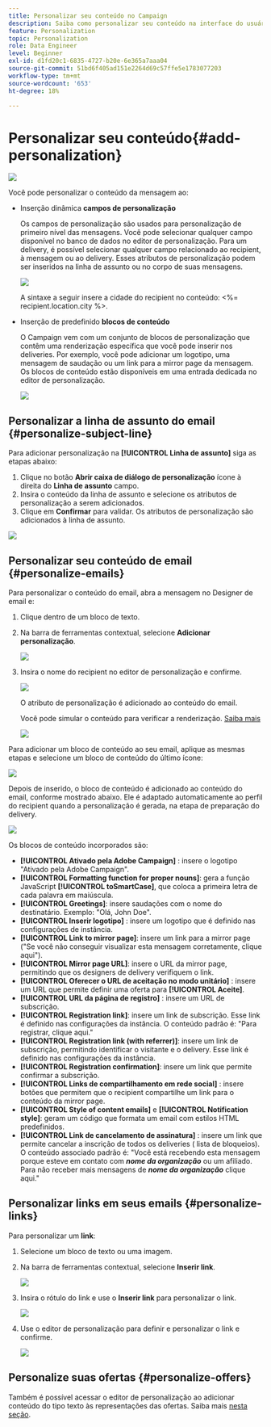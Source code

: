 ```yaml
---
title: Personalizar seu conteúdo no Campaign
description: Saiba como personalizar seu conteúdo na interface do usuário da Web do Adobe Campaign
feature: Personalization
topic: Personalization
role: Data Engineer
level: Beginner
exl-id: d1fd20c1-6835-4727-b20e-6e365a7aaa04
source-git-commit: 51bd6f405ad151e2264d69c57ffe5e1783077203
workflow-type: tm+mt
source-wordcount: '653'
ht-degree: 18%

---
```


# Personalizar seu conteúdo{#add-personalization}

![](../assets/do-not-localize/badge.png)

Você pode personalizar o conteúdo da mensagem ao:

* Inserção dinâmica **campos de personalização**

   Os campos de personalização são usados para personalização de primeiro nível das mensagens. Você pode selecionar qualquer campo disponível no banco de dados no editor de personalização. Para um delivery, é possível selecionar qualquer campo relacionado ao recipient, à mensagem ou ao delivery. Esses atributos de personalização podem ser inseridos na linha de assunto ou no corpo de suas mensagens.

   ![](assets/perso-subject-line.png)

   A sintaxe a seguir insere a cidade do recipient no conteúdo: &lt;%= recipient.location.city %>.

* Inserção de predefinido **blocos de conteúdo**

   O Campaign vem com um conjunto de blocos de personalização que contêm uma renderização específica que você pode inserir nos deliveries. Por exemplo, você pode adicionar um logotipo, uma mensagem de saudação ou um link para a mirror page da mensagem. Os blocos de conteúdo estão disponíveis em uma entrada dedicada no editor de personalização.

   ![](assets/perso-content-blocks.png)
<!--
* Create **conditional content**

    Configure conditional content to add dynamic personalization based on the recipient’s profile for example. Text blocks and/or images are inserted when a particular condition is true.
-->

## Personalizar a linha de assunto do email {#personalize-subject-line}

Para adicionar personalização na **[!UICONTROL Linha de assunto]** siga as etapas abaixo:

1. Clique no botão **Abrir caixa de diálogo de personalização** ícone à direita do **Linha de assunto** campo.
1. Insira o conteúdo da linha de assunto e selecione os atributos de personalização a serem adicionados.
1. Clique em **Confirmar** para validar. Os atributos de personalização são adicionados à linha de assunto.

![](assets/perso-subject.png)

## Personalizar seu conteúdo de email {#personalize-emails}

Para personalizar o conteúdo do email, abra a mensagem no Designer de email e:

1. Clique dentro de um bloco de texto.
1. Na barra de ferramentas contextual, selecione **Adicionar personalização**.

   ![](assets/perso-add-to-content.png)

1. Insira o nome do recipient no editor de personalização e confirme.

   ![](assets/perso-add-name.png)

   O atributo de personalização é adicionado ao conteúdo do email.

   Você pode simular o conteúdo para verificar a renderização. [Saiba mais](../preview-test/preview-content.md)

   ![](assets/perso-rendering.png)

Para adicionar um bloco de conteúdo ao seu email, aplique as mesmas etapas e selecione um bloco de conteúdo do último ícone:

![](assets/perso-insert-block.png)

Depois de inserido, o bloco de conteúdo é adicionado ao conteúdo do email, conforme mostrado abaixo. Ele é adaptado automaticamente ao perfil do recipient quando a personalização é gerada, na etapa de preparação do delivery.

![](assets/perso-content-block-in-email.png)


Os blocos de conteúdo incorporados são:
* **[!UICONTROL Ativado pela Adobe Campaign]** : insere o logotipo &quot;Ativado pela Adobe Campaign&quot;.
* **[!UICONTROL Formatting function for proper nouns]**: gera a função JavaScript **[!UICONTROL toSmartCase]**, que coloca a primeira letra de cada palavra em maiúscula.
* **[!UICONTROL Greetings]**: insere saudações com o nome do destinatário. Exemplo: &quot;Olá, John Doe&quot;.
* **[!UICONTROL Inserir logotipo]** : insere um logotipo que é definido nas configurações de instância.
* **[!UICONTROL Link to mirror page]**: insere um link para a mirror page (&quot;Se você não conseguir visualizar esta mensagem corretamente, clique aqui&quot;).
* **[!UICONTROL Mirror page URL]**: insere o URL da mirror page, permitindo que os designers de delivery verifiquem o link.
* **[!UICONTROL Oferecer o URL de aceitação no modo unitário]** : insere um URL que permite definir uma oferta para **[!UICONTROL Aceite]**.
* **[!UICONTROL URL da página de registro]** : insere um URL de subscrição.
* **[!UICONTROL Registration link]**: insere um link de subscrição. Esse link é definido nas configurações da instância. O conteúdo padrão é: &quot;Para registrar, clique aqui.&quot;
* **[!UICONTROL Registration link (with referrer)]**: insere um link de subscrição, permitindo identificar o visitante e o delivery. Esse link é definido nas configurações da instância.
* **[!UICONTROL Registration confirmation]**: insere um link que permite confirmar a subscrição.
* **[!UICONTROL Links de compartilhamento em rede social]** : insere botões que permitem que o recipient compartilhe um link para o conteúdo da mirror page.
* **[!UICONTROL Style of content emails]** e **[!UICONTROL Notification style]**: geram um código que formata um email com estilos HTML predefinidos.
* **[!UICONTROL Link de cancelamento de assinatura]** : insere um link que permite cancelar a inscrição de todos os deliveries ( lista de bloqueios). O conteúdo associado padrão é: &quot;Você está recebendo esta mensagem porque esteve em contato com ***nome da organização*** ou um afiliado. Para não receber mais mensagens de ***nome da organização*** clique aqui.&quot;


## Personalizar links em seus emails {#personalize-links}

Para personalizar um **link**:

1. Selecione um bloco de texto ou uma imagem.
1. Na barra de ferramentas contextual, selecione **Inserir link**.

   ![](assets/perso-link.png)

1. Insira o rótulo do link e use o **Inserir link** para personalizar o link.

   ![](assets/perso-link-insert-icon.png)

1. Use o editor de personalização para definir e personalizar o link e confirme.

   ![](assets/perso-link-edit.png)


## Personalize suas ofertas {#personalize-offers}

Também é possível acessar o editor de personalização ao adicionar conteúdo do tipo texto às representações das ofertas. Saiba mais [nesta seção](../content/offers.md).
